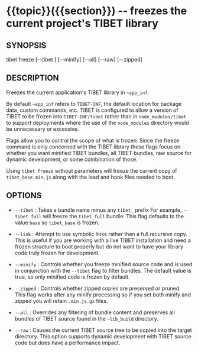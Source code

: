 {{topic}}({{section}}) -- freezes the current project's TIBET library
=============================================

## SYNOPSIS

tibet freeze [--tibet <bundle>] [--minify] [--all] [--raw] [--zipped]

## DESCRIPTION

Freezes the current application's TIBET library in `~app_inf`.

By default `~app_inf` refers to `TIBET-INF`, the default location for
package data, custom commands, etc. TIBET is configured to allow
a version of TIBET to be frozen into `TIBET-INF/tibet` rather than
in `node_modules/tibet` to support deployments where the use of the
`node_modules` directory would be unnecessary or excessive.

Flags allow you to control the scope of what is frozen. Since the
freeze command is only concerned with the TIBET library these flags
focus on whether you want minified TIBET bundles, all TIBET bundles,
raw source for dynamic development, or some combination of those.

Using `tibet freeze` without parameters will freeze the current copy
of `tibet_base.min.js` along with the load and hook files needed to boot.

## OPTIONS

  * `--tibet` :
    Takes a bundle name minus any `tibet_` prefix For example, `--tibet full`
will freeze the `tibet_full` bundle. This flag defaults to the value `base` so
`tibet_base` is frozen.

  * `--link` :
    Attempt to use symbolic links rather than a full recursive copy. This is
useful if you are working with a live TIBET installation and need a frozen
structure to boot properly but do not want to have your library code truly
frozen for development.

  * `--minify` :
    Controls whether you freeze minified source code and is used in conjunction
with the `--tibet` flag to filter bundles. The default value is true, so only
minified code is frozen by default.

  * `--zipped` :
    Controls whether zipped copies are preserved or pruned. This flag works
after any minify processing so if you set both minify and zipped you will retain
`.min.js.gz` files.

  * `--all` :
    Overrides any filtering of bundle content and preserves all bundles of TIBET
source found in the `~lib_build` directory.

  * `--raw` :
    Causes the current TIBET source tree to be copied into the target directory.
This option supports dynamic development with TIBET source code but does have a
performance impact.

